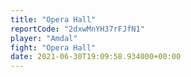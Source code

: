 ```yaml
---
title: "Opera Hall"
reportCode: "2dxwMnYH37rFJfN1"
player: "Amdal"
fight: "Opera Hall"
date: 2021-06-30T19:09:58.934000+00:00
---
```

